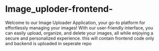 # Image_uploder-frontend-
Welcome to our Image Uploader Application, your go-to platform for effortlessly managing your images! With our user-friendly interface, you can easily upload, organize, and delete your images, all while enjoying a secure and personalized experience. this will contain frontend code only and backend is uploaded in seperate repo
